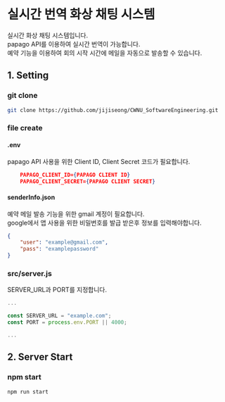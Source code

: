 # 실시간 번역 화상 채팅 시스템

실시간 화상 채팅 시스템입니다.  
papago API를 이용하여 실시간 번역이 가능합니다.  
예약 기능을 이용하여 회의 시작 시간에 메일을 자동으로 발송할 수 있습니다.


## 1. Setting

### git clone
```bash
git clone https://github.com/jijiseong/CWNU_SoftwareEngineering.git
```


### file create

#### .env 
papago API 사용을 위한  Client ID, Client Secret 코드가 필요합니다.
```json
    PAPAGO_CLIENT_ID={PAPAGO CLIENT ID}
    PAPAGO_CLIENT_SECRET={PAPAGO CLIENT SECRET} 
```

#### senderInfo.json 
예약 메일 발송 기능을 위한 gmail 계정이 필요합니다.  
google에서 앱 사용을 위한 비밀번호를 발급 받은후 정보를 입력해야합니다.  

```json
{
    "user": "example@gmail.com",
    "pass": "examplepassword"
}
```

### src/server.js
SERVER_URL과 PORT를 지정합니다.
```js 
...

const SERVER_URL = "example.com";
const PORT = process.env.PORT || 4000;

...
```


## 2. Server Start
### npm start
```bash
npm run start
```
